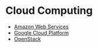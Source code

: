 Cloud Computing
===============

* [Amazon Web Services](aws/aws.md)
* [Google Cloud Platform](https://cloud.google.com/)
* [OpenStack](https://www.openstack.org/)
